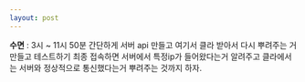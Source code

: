 ```yaml
---
layout: post
---
```

**수면** : 3시 ~ 11시 50분
간단하게 서버 api 만들고 여기서 클라 받아서 다시 뿌려주는 거 만들고 테스트하기
최종 접속하면 서버에서 특정ip가 들어왔다는거 알려주고 클라에서는 서버와 정상적으로 통신했다는거 뿌려주는 것까지 하자.